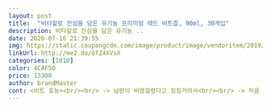 ```yaml
---
layout: post 
title:  "비타할로 진심을 담은 유기농 프리미엄 레드 비트즙, 90ml, 30개입" 
description: 비타할로 진심을 담은 유기농 ..
date: 2020-07-16 21:39:55 
img: https://static.coupangcdn.com/image/product/image/vendoritem/2019/04/11/4397094910/ab5759b9-02a8-40cd-af9c-068fed6d3ba0.jpg 
linkUrl: http://me2.do/GfZ4XVsX 
categories: [1010] 
color: 4CAF50 
price: 13300 
author: brandMaster 
cont: <비트 효능><br/><br/> -> 남편이 비염걸렸다고 징징거려서<br/><br/> -> 처음 먹어 봐요.<br/><br/>1.<br/>  다이어트에 좋음.<br/><br/>10.<br/> 변비에도 효과<br/>11.<br/> 해독 작용<br/>12.<br/> 피부 건강도 개선<br/>2.<br/> 항산화 효과<br/>3.<br/> 고혈압 억제<br/>4.<br/>  나쁜 콜레스테롤은 낮추고 좋은 콜레스테롤은 늘리고<br/>5.<br/> 원기 회복에 아주 탁월<br/>6.<br/> 소염제로 사용<br/>7.<br/> 섬유질이 풍부해 장 건강에 좋음.<br/><br/>8.<br/> 치매 위험을 낮춰줌<br/>9.<br/> 항암 효과 증진<br/> 
---
```

 